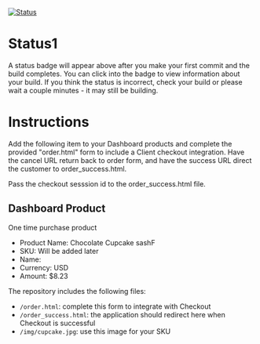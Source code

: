 [![Status](https://img.shields.io/badge/status-SUBMITTABLE%20COMMIT:%20da77c8fe56dfd5c7f9470ca09ad7c4b734c79684-brightgreen.svg)](https://github.com/raysaavedra-work/bakery_scaffold_50W3ibSiaFLBOEVt/commit/da77c8fe56dfd5c7f9470ca09ad7c4b734c79684)




# Status1

A status badge will appear above after you make your first commit and the build completes. You can click into the badge to view information about your build. If you think the status is incorrect, check your build or please wait a couple minutes - it may still be building.

# Instructions

Add the following item to your Dashboard products and complete the provided "order.html" form to include a Client checkout integration. Have the cancel URL return back to order form, and have the success URL direct the customer to order_success.html.

Pass the checkout sesssion id to the order_success.html file.

## Dashboard Product
One time purchase product
* Product Name: Chocolate Cupcake sashF
* SKU: Will be added later
* Name: 
* Currency: USD
* Amount: $8.23

The repository includes the following files:
* `/order.html`: complete this form to integrate with Checkout
* `/order_success.html`: the application should redirect here when Checkout is successful
* `/img/cupcake.jpg`: use this image for your SKU
